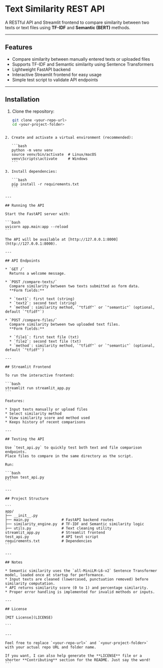 
# Text Similarity REST API

A RESTful API and Streamlit frontend to compare similarity between two texts or text files using **TF-IDF** and **Semantic (BERT)** methods.

---

## Features

- Compare similarity between manually entered texts or uploaded files
- Supports TF-IDF and Semantic similarity using Sentence Transformers
- Lightweight FastAPI backend
- Interactive Streamlit frontend for easy usage
- Simple test script to validate API endpoints

---

## Installation

1. Clone the repository:

   ```bash
   git clone <your-repo-url>
   cd <your-project-folder>
````

2. Create and activate a virtual environment (recommended):

   ```bash
   python -m venv venv
   source venv/bin/activate  # Linux/macOS
   venv\Scripts\activate     # Windows
   ```

3. Install dependencies:

   ```bash
   pip install -r requirements.txt
   ```

---

## Running the API

Start the FastAPI server with:

```bash
uvicorn app.main:app --reload
```

The API will be available at [http://127.0.0.1:8000](http://127.0.0.1:8000).

---

## API Endpoints

* `GET /`
  Returns a welcome message.

* `POST /compare-texts/`
  Compare similarity between two texts submitted as form data.
  **Form fields:**

  * `text1`: first text (string)
  * `text2`: second text (string)
  * `method`: similarity method, `"tfidf"` or `"semantic"` (optional, default `"tfidf"`)

* `POST /compare-files/`
  Compare similarity between two uploaded text files.
  **Form fields:**

  * `file1`: first text file (txt)
  * `file2`: second text file (txt)
  * `method`: similarity method, `"tfidf"` or `"semantic"` (optional, default `"tfidf"`)

---

## Streamlit Frontend

To run the interactive frontend:

```bash
streamlit run streamlit_app.py
```

Features:

* Input texts manually or upload files
* Select similarity method
* View similarity score and method used
* Keeps history of recent comparisons

---

## Testing the API

Use `test_api.py` to quickly test both text and file comparison endpoints.
Place files to compare in the same directory as the script.

Run:

```bash
python test_api.py
```

---

## Project Structure

```
app/
├── __init__.py
├── main.py               # FastAPI backend routes
├── similarity_engine.py  # TF-IDF and Semantic similarity logic
├── utils.py              # Text cleaning utility
streamlit_app.py          # Streamlit frontend
test_api.py               # API test script
requirements.txt          # Dependencies
```

---

## Notes

* Semantic similarity uses the `all-MiniLM-L6-v2` Sentence Transformer model, loaded once at startup for performance.
* Input texts are cleaned (lowercased, punctuation removed) before similarity computation.
* API returns similarity score (0 to 1) and percentage similarity.
* Proper error handling is implemented for invalid methods or inputs.

---

## License

[MIT License](LICENSE)

```

---

Feel free to replace `<your-repo-url>` and `<your-project-folder>` with your actual repo URL and folder name.

If you want, I can also help generate the **LICENSE** file or a shorter **Contributing** section for the README. Just say the word!
```